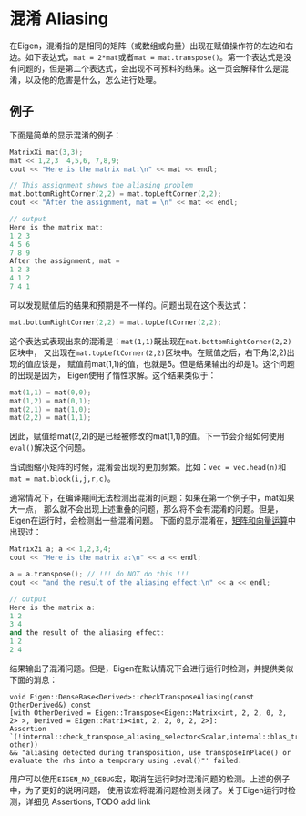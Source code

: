 # 混淆 Aliasing

在Eigen，混淆指的是相同的矩阵（或数组或向量）出现在赋值操作符的左边和右边。如下表达式，`mat = 2*mat`或者`mat = mat.transpose()`。第一个表达式是没有问题的，但是第二个表达式，会出现不可预料的结果。这一页会解释什么是混淆，以及他的危害是什么，怎么进行处理。

## 例子

下面是简单的显示混淆的例子：

```c++
MatrixXi mat(3,3);
mat << 1,2,3  4,5,6, 7,8,9;
cout << "Here is the matrix mat:\n" << mat << endl;

// This assignment shows the aliasing problem
mat.bottomRightCorner(2,2) = mat.topLeftCorner(2,2);
cout << "After the assignment, mat = \n" << mat << endl;

// output
Here is the matrix mat:
1 2 3
4 5 6
7 8 9
After the assignment, mat = 
1 2 3
4 1 2
7 4 1
```

可以发现赋值后的结果和预期是不一样的。问题出现在这个表达式：

```c++
mat.bottomRightCorner(2,2) = mat.topLeftCorner(2,2);
```

这个表达式表现出来的混淆是：`mat(1,1)`既出现在`mat.bottomRightCorner(2,2)`区块中，
又出现在`mat.topLeftCorner(2,2)`区块中。在赋值之后，右下角(2,2)出现的值应该是，
赋值前mat(1,1)的值，也就是5。但是结果输出的却是1。这个问题的出现是因为，
Eigen使用了惰性求解。这个结果类似于：

```c++
mat(1,1) = mat(0,0);
mat(1,2) = mat(0,1);
mat(2,1) = mat(1,0);
mat(2,2) = mat(1,1);
```

因此，赋值给mat(2,2)的是已经被修改的mat(1,1)的值。下一节会介绍如何使用`eval()`解决这个问题。

当试图缩小矩阵的时候，混淆会出现的更加频繁。比如：`vec = vec.head(n)`和`mat = mat.block(i,j,r,c)`。

通常情况下，在编译期间无法检测出混淆的问题：如果在第一个例子中，mat如果大一点，
那么就不会出现上述重叠的问题，那么将不会有混淆的问题。但是，Eigen在运行时，会检测出一些混淆问题。
下面的显示混淆在，[矩阵和向量运算](./MatrixandVectorArithmetic.md)中出现过：

```c++
Matrix2i a; a << 1,2,3,4;
cout << "Here is the matrix a:\n" << a << endl;

a = a.transpose(); // !!! do NOT do this !!!
cout << "and the result of the aliasing effect:\n" << a << endl;

// output
Here is the matrix a:
1 2
3 4
and the result of the aliasing effect:
1 2
2 4
```

结果输出了混淆问题。但是，Eigen在默认情况下会进行运行时检测，并提供类似下面的消息：

```
void Eigen::DenseBase<Derived>::checkTransposeAliasing(const OtherDerived&) const 
[with OtherDerived = Eigen::Transpose<Eigen::Matrix<int, 2, 2, 0, 2, 2> >, Derived = Eigen::Matrix<int, 2, 2, 0, 2, 2>]: 
Assertion `(!internal::check_transpose_aliasing_selector<Scalar,internal::blas_traits<Derived>::IsTransposed,OtherDerived>::run(internal::extract_data(derived()), other)) 
&& "aliasing detected during transposition, use transposeInPlace() or evaluate the rhs into a temporary using .eval()"' failed.
```

用户可以使用`EIGEN_NO_DEBUG`宏，取消在运行时对混淆问题的检测。上述的例子中，为了更好的说明问题，
使用该宏将混淆问题检测关闭了。关于Eigen运行时检测，详细见 Assertions, TODO add link
